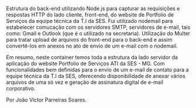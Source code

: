 Estrutura do back-end utilizando Node.js para capturar as requisições e respostas HTTP do lado cliente, front-end, do website de Portfolio de Serviços da equipe técnica da T.I da SES.
Fui utilizado nodemail para estabelecer comucação com os servidores SMTP, servidores de e-mail, tais como: Gmail e Outlook (que é o utilizado na secretaria).
Utilização do Multer para tratar upload de arquivos do front-end para o back-end e assim convertê-los em anexos no ato de envio de um e-mail com o nodemail.

Em resumo, neste container temos toda a estrutura da lado servidor da aplicação do website Portfolio de Serviços ATI da SES - MG.
Com funcionalidades bem definidas para o envio de um e-mail de contato para a equipe técnica da T.I da SES, oferecendo disponibilidade de anexar vários arquivos de uma só vez e geração de assinatura digital de e-mail corporativo.

Por João Victor Parreiras Soares.
